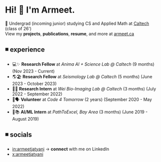 # Hi! 👋 I'm Armeet.
🦫 Undergrad (incoming junior) studying CS and Applied Math at [Caltech](https://caltech.edu) (class of 26')
<br/>
View my **projects**, **publications**, **resume**, and more at [armeet.ca](https://armeet.ca)

## ◾ experience
- 💻✨ **Research Fellow** at _Anima AI + Science Lab @ Caltech_ (9 months) (Nov 2023 - Current)
- 🌎🏖️ **Research Fellow** at _Seismology Lab @ Caltech_ (5 months) (June 2023 - October 2023)
- 🔬🧀 **Research Intern** at _Wei Bio-Imaging Lab @ Caltech_ (3 months) (July 2022 - September 2022)
- 🏫🗣️ **Volunteer** at _Code 4 Tomorrow_ (2 years) (September 2020 - May 2022)
- 🧮📚 **AI/ML Intern** at _PathToExcel, Bay Area_ (3 months) (June 2019 - August 2019)

## ◾ socials
- [in:armeetjatyani](https://linkedin.com/in/armeetjatyani) -> **connect** with me on LinkedIn
- [x:armeetjatyani](https://x.com/armeetjatyani)

